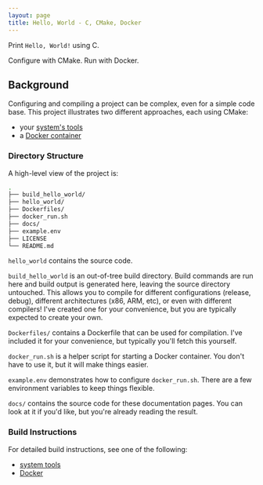 ```yaml
---
layout: page
title: Hello, World - C, CMake, Docker
---
```


Print `Hello, World!` using C.

Configure with CMake. Run with Docker.


## Background

Configuring and compiling a project can be complex, even for a simple code base.
This project illustrates two different approaches, each using CMake:

  * your [system's tools](system-tools.md)
  * a [Docker container](docker.md)


### Directory Structure

A high-level view of the project is:

```bash
.
├── build_hello_world/
├── hello_world/
├── Dockerfiles/
├── docker_run.sh
├── docs/
├── example.env
├── LICENSE
└── README.md
```

`hello_world` contains the source code.

`build_hello_world` is an out-of-tree build directory. Build commands are run
here and build output is generated here, leaving the source directory untouched.
This allows you to compile for different configurations (release, debug),
different architectures (x86, ARM, etc), or even with different compilers!
I've created one for your convenience, but you are typically expected to create your own.

`Dockerfiles/` contains a Dockerfile that can be used for compilation.
I've included it for your convenience, but typically you'll fetch this yourself.

`docker_run.sh` is a helper script for starting a Docker container. You don't
have to use it, but it will make things easier.

`example.env` demonstrates how to configure `docker_run.sh`. There are a few
environment variables to keep things flexible.

`docs/` contains the source code for these documentation pages. You can look at
it if you'd like, but you're already reading the result.


### Build Instructions

For detailed build instructions, see one of the following:

  * [system tools](system-tools.md)
  * [Docker](docker.md)
